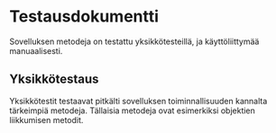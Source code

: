 # Testausdokumentti
Sovelluksen metodeja on testattu yksikkötesteillä, ja käyttöliittymää manuaalisesti.

## Yksikkötestaus
Yksikkötestit testaavat pitkälti sovelluksen toiminnallisuuden kannalta tärkeimpiä metodeja. Tällaisia metodeja ovat esimerkiksi objektien liikkumisen metodit.
